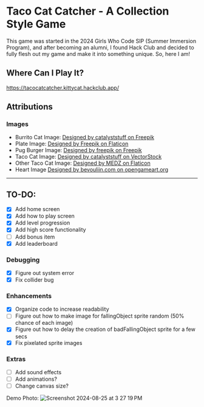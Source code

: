 # Taco Cat Catcher - A Collection Style Game
This game was started in the 2024 Girls Who Code SIP (Summer Immersion Program), and after becoming an alumni, I found Hack Club and decided to fully flesh out my game and make it into something unique. So, here I am!

## Where Can I Play It?

<https://tacocatcatcher.kittycat.hackclub.app/>

##  Attributions

### Images
- Burrito Cat Image: [Designed by catalyststuff on Freepik](https://www.freepik.com/free-vector/cute-cat-burrito-cartoon-vector-icon-illustration-animal-food-icon-concept-isolated-flat_42654088.htm#fromView=search&page=1&position=2&uuid=487077c1-5384-48da-bbdb-d83dfff94005)
- Plate Image: [Designed by Freepik on Flaticon](https://www.flaticon.com/free-icon/plate_4001046?term=plate&page=1&position=8&origin=search&related_id=4001046)
- Pug Burger Image: [Designed by freepik on Freepik](https://www.freepik.com/free-vector/fast-food-cute-pugs_1357327.htm#fromView=search&page=1&position=7&uuid=f1b06680-5cc0-4da6-b7bb-164fcbdd34f3)
- Taco Cat Image: [Designed by catalyststuff on VectorStock](https://www.vectorstock.com/royalty-free-vector/cute-cat-taco-cartoon-vector-46225803)
- Other Taco Cat Image: [Designed by MEDZ on Flaticon](https://www.flaticon.com/free-icon/food_14934552)
- Heart Image [Designed by bevouliin.com on opengameart.org](https://opengameart.org/content/free-health-and-mana-potions)
---

## TO-DO:
- [x] Add home screen
- [x] Add how to play screen
- [x] Add level progression
- [x] Add high score functionality
- [ ] Add bonus item
- [x] Add leaderboard
### Debugging
- [x] Figure out system error
- [x] Fix collider bug
### Enhancements
- [x] Organize code to increase readability
- [ ] Figure out how to make image for fallingObject sprite random (50% chance of each image)
- [x] Figure out how to delay the creation of badFallingObject sprite for a few secs
- [x] Fix pixelated sprite images
### Extras
- [ ] Add sound effects
- [ ] Add animations?
- [ ] Change canvas size?

Demo Photo:
![Screenshot 2024-08-25 at 3 27 19 PM](https://github.com/user-attachments/assets/fbdaa281-0d16-4acc-aad8-5d0689c3d04d)


<!-- Not sure if I need this
## File Overview

### ← script.js

This is where most of the actual code is

### ← assets

This is where the image files are stored

### ← index.html


### ← README.md
 

### ← style.css -->
